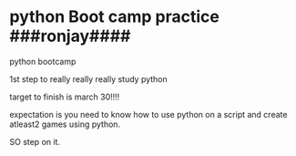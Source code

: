 # python Boot camp practice ###ronjay####
python bootcamp 

1st step to really really really study python

target to finish is march 30!!!!

expectation is you need to know how to use python on a script and create atleast2 games using python.


SO step on it.
